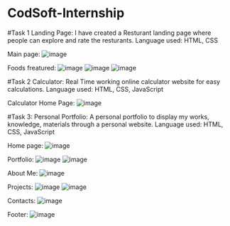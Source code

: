 # CodSoft-Internship
#Task 1
Landing Page: I have created a Resturant landing page where people can explore and rate the resturants.
Language used: HTML, CSS

Main page:
![image](https://github.com/user-attachments/assets/e52d938c-1bcb-42d4-b366-855587a10acc)

Foods freatured:
![image](https://github.com/user-attachments/assets/9f8529ee-29db-4c96-a710-441cc6bde662)
![image](https://github.com/user-attachments/assets/7c7a126d-f4e2-41fe-93a0-49ef3579d664)
![image](https://github.com/user-attachments/assets/aa9efb35-0b9f-47fd-a997-a00cd6467e15)


#Task 2
Calculator: Real Time working online calculator website for easy calculations.
Language used: HTML, CSS, JavaScript

Calculator Home Page:
![image](https://github.com/user-attachments/assets/4edf92d5-80d7-4c11-a81a-2778913169eb)


#Task 3:
Personal Portfolio: A personal portfolio to display my works, knowledge, materials through a personal website.
Language used: HTML, CSS, JavaScript 

Home page:
![image](https://github.com/user-attachments/assets/66bedf87-61c6-4b2a-811e-be0474a51612)

Portfolio:
![image](https://github.com/user-attachments/assets/2852d5d2-1131-4719-95af-29a26e70b94b)
![image](https://github.com/user-attachments/assets/a45924d7-7723-44a1-920c-38ff0380501a)

About Me:
![image](https://github.com/user-attachments/assets/a6dbd911-b792-48d5-a888-4f0320fdde9c)

Projects:
![image](https://github.com/user-attachments/assets/aa34f363-6a99-4f53-bc4a-01f27ffff58e)
![image](https://github.com/user-attachments/assets/905f474a-d738-41c0-af2f-07343ee55252)

Contacts:
![image](https://github.com/user-attachments/assets/ede8088d-0a3b-406a-8fd1-8db50a0cba0f)

Footer:
![image](https://github.com/user-attachments/assets/14fee1b8-10d5-445e-ac73-d87034c530ff)

